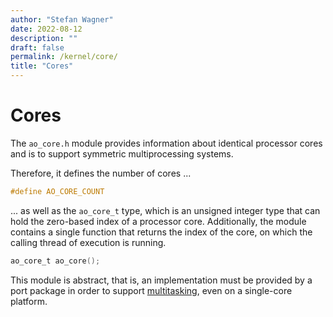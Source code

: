```yaml
---
author: "Stefan Wagner"
date: 2022-08-12
description: ""
draft: false
permalink: /kernel/core/
title: "Cores"
---
```


# Cores

The `ao_core.h` module provides information about identical processor cores and is to support symmetric multiprocessing systems.

Therefore, it defines the number of cores ...

```c
#define AO_CORE_COUNT
```

... as well as the `ao_core_t` type, which is an unsigned integer type that can hold the zero-based index of a processor core.  Additionally, the module contains a single function that returns the index of the core, on which the calling thread of execution is running.

```c
ao_core_t ao_core();
```

This module is abstract, that is, an implementation must be provided by a port package in order to support [multitasking](multitasking.md), even on a single-core platform.
